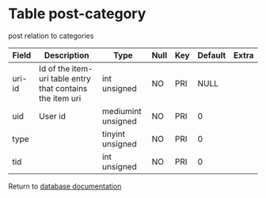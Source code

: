 Table post-category
===========

post relation to categories

| Field  | Description                                               | Type               | Null | Key | Default | Extra |
| ------ | --------------------------------------------------------- | ------------------ | ---- | --- | ------- | ----- |
| uri-id | Id of the item-uri table entry that contains the item uri | int unsigned       | NO   | PRI | NULL    |       |
| uid    | User id                                                   | mediumint unsigned | NO   | PRI | 0       |       |
| type   |                                                           | tinyint unsigned   | NO   | PRI | 0       |       |
| tid    |                                                           | int unsigned       | NO   | PRI | 0       |       |

Return to [database documentation](help/database)
